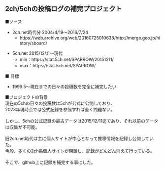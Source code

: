 <h2>2ch/5chの投稿ログの補完プロジェクト</h2>


■ソース
<ul>
 <li>2ch.net時代分 2004/4/19～2016/7/24
 <ul><li>https://web.archive.org/web/20160725010638/http://merge.geo.jp/history/sboard/</ul>
</ul>

<ul>
<li>5ch.net 2015/12/11～現代
<ul>
  <li>min：https://stat.5ch.net/SPARROW/20151211/
  <li>max：https://stat.5ch.net/SPARROW/
</ul>
</ul>
   
■ 目標
<ul>
<li>1999.5～現在までの日々の投稿数を完全に補完したい
</ul>

■プロジェクトの背景<br>
現在の5chの日々の投稿数は5chが公式に公開しており、<br>
2023年現時点では公式記録を参照すれば全く問題ない。<br>
<br>
しかし、5chの公式記録の最古データは2015/12/11迄であり、それ以前のデータは収集が不可能。<br>
<br>
旧2ch.net時代は主に個人サイトが中心となって推移情報を記録し公開していた。<br>
今般、多くの2ch系個人サイトが閉鎖し、記録がどんどん消えて行っている。<br>
<br>
そこで、github上に記録を補完する事にした。
